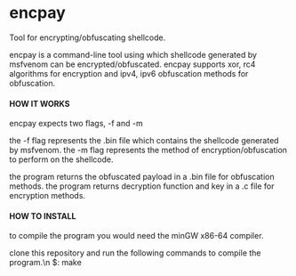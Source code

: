 # encpay
Tool for encrypting/obfuscating shellcode.

encpay is a command-line tool using which shellcode generated by msfvenom can be encrypted/obfuscated.
encpay supports xor, rc4 algorithms for encryption and ipv4, ipv6 obfuscation methods for obfuscation.

#### HOW IT WORKS ####

encpay expects two flags, -f and -m

the -f flag represents the .bin file which contains the shellcode generated by msfvenom.
the -m flag represents the method of encryption/obfuscation to perform on the shellcode.

the program returns the obfuscated payload in a .bin file for obfuscation methods.
the program returns decryption function and key in a .c file for encryption methods.

#### HOW TO INSTALL ####

to compile the program you would need the minGW x86-64 compiler.

clone this repository and run the following commands to compile the program.\n
$: make

